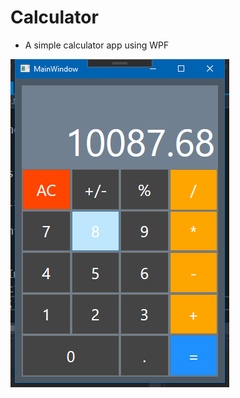 # Calculator
- A simple calculator app using WPF

![alt text](https://raw.githubusercontent.com/Psp29onetwo/Calculator/master/calc.png)

